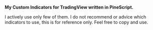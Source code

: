 **My Custom Indicators for TradingView written in PineScript.**

I actively use only few of them. I do not recommend or advice which indicators to use, this is for reference only. Feel free to copy and use.

